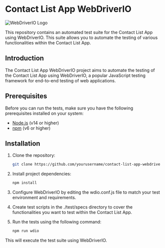 # Contact List App WebDriverIO

![WebDriverIO Logo](https://webdriver.io/img/webdriverio.png)

This repository contains an automated test suite for the Contact List App using WebDriverIO. This suite allows you to automate the testing of various functionalities within the Contact List App.

## Introduction

The Contact List App WebDriverIO project aims to automate the testing of the Contact List App using WebDriverIO, a popular JavaScript testing framework for end-to-end testing of web applications.

## Prerequisites

Before you can run the tests, make sure you have the following prerequisites installed on your system:

- [Node.js](https://nodejs.org/) (v14 or higher)
- [npm](https://www.npmjs.com/) (v6 or higher)

## Installation

1. Clone the repository:

   ```bash
   git clone https://github.com/yourusername/contact-list-app-webdriverio.git
   

2. Install project dependencies:

   ```bash
   npm install

3. Configure WebDriverIO by editing the wdio.conf.js file to match your test environment and requirements.

4. Create test scripts in the ./test/specs directory to cover the functionalities you want to test within the Contact List App.

5. Run the tests using the following command:

   ```bash
   npm run wdio

This will execute the test suite using WebDriverIO.